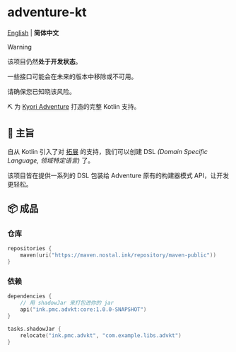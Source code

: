 # adventure-kt

[English](https://github.com/PlutoProject/adventure-kt) | **简体中文**

> [!WARNING]
>
> 该项目仍然**处于开发状态**。
>
> 一些接口可能会在未来的版本中移除或不可用。
>
> 请确保您已知晓该风险。

⛏️ 为 [Kyori Adventure](https://github.com/KyoriPowered/adventure) 打造的完整 Kotlin 支持。

## 🤔 主旨

自从 Kotlin 引入了对 [拓展](https://kotlinlang.org/docs/extensions.html) 的支持，我们可以创建 DSL *(Domain Specific Language, 领域特定语言)* 了。

该项目皆在提供一系列的 DSL 包装给 Adventure 原有的构建器模式 API，让开发更轻松。

## 📦 成品

###  仓库

```kotlin
repositories {
    maven(uri("https://maven.nostal.ink/repository/maven-public"))
}
```

### 依赖

```kotlin
dependencies {
    // 用 shadowJar 来打包进你的 jar
    api("ink.pmc.advkt:core:1.0.0-SNAPSHOT")
}

tasks.shadowJar {
    relocate("ink.pmc.advkt", "com.example.libs.advkt")
}
```
